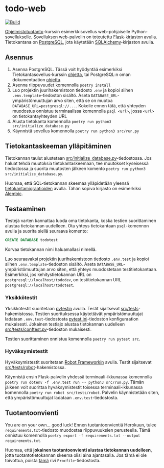 # todo-web

[![Build](https://github.com/ohjelmistotuotanto-hy/todo-web/actions/workflows/build.yml/badge.svg)](https://github.com/ohjelmistotuotanto-hy/todo-web/actions/workflows/build.yml)

[Ohjelmistotuotanto](https://ohjelmistotuotanto-hy.github.io/)-kurssin esimerkkisovellus web-pohjaiselle Python-sovellukselle. Sovelluksen web-palvelin on toteutettu [Flask](https://flask.palletsprojects.com/en/2.0.x/)-kirjaston avulla. Tietokantana on [PostgreSQL](https://www.postgresql.org/), jota käytetään [SQLAlchemy](https://flask-sqlalchemy.palletsprojects.com/en/2.x/)-kirjaston avulla.

## Asennus

1. Asenna PostgreSQL. Tässä voit hyödyntää esimerkiksi Tietokantasovellus-kurssin [ohjetta](https://hy-tsoha.github.io/materiaali/osa-2/#tietokannan-k%C3%A4ytt%C3%A4minen), tai PostgreSQL:n oman dokumentaation [ohjetta](https://www.postgresql.org/download/).
1. Asenna riippuvuudet komennolla `poetry install`
1. Luo projektin juurihakemistoon tiedosto `.env` ja kopioi siihen `.env.template`-tiedoston sisältö. Aseta `DATABASE_URL`-ympäristömuuttujan arvo siten, että se on muotoa `DATABASE_URL=postgresql://...`. Kokeile ennen tätä, että yhteyden muodostus onnistuu terminaalissa komennolla `psql <url>`, jossa `<url>` on tietokantayhteyden URL
1. Alusta tietokanta komennolla `poetry run python3 src/initialize_database.py`
1. Käynnistä sovellus komennolla `poetry run python3 src/run.py`

## Tietokantaskeeman ylläpitäminen

Tietokannan taulut alustetaan [src/initialize_database.py](src/initialize_database.py)-tiedostossa. Jos haluat tehdä muutoksia tietokantaskeemaan, tee muutokset kyseisessä tiedostossa ja suorita muutosten jälkeen komento `poetry run python3 src/initialize_database.py`.

Huomaa, että SQL-tietokannan skeemaa ylläpidetään yleensä [tietokantamigraatioiden](https://en.wikipedia.org/wiki/Schema_migration) avulla. Tähän sopiva kirjasto on esimerkiksi [Alembic](https://alembic.sqlalchemy.org/en/latest/).

## Testaaminen

Testejä varten kannattaa luoda oma tietokanta, koska testien suorittaminen alustaa tietokannan uudelleen. Ota yhteys tietokantaan `psql`-komennon avulla ja suorita siellä seuraava komento:

```sql
CREATE DATABASE todotest
```

Korvaa tietokannan nimi haluamallasi nimellä.

Luo seuraavaksi projektin juurihakemistoon tiedosto `.env.test` ja kopioi siihen `.env.template`-tiedoston sisältö. Aseta `DATABASE_URL`-ympäristömuuttujan arvo siten, että yhteys muodostetaan testitietokantaan. Esimerkiksi, jos kehitystietokannan URL on `postgresql://localhost/tododev`, on testitietokannan URL `postgresql://localhost/todotest`.

### Yksikkötestit

Yksikkötestit suoritetaan [pytestin](https://docs.pytest.org/) avulla. Testit sijaitsevat [src/tests](src/tests)-hakemistossa. Testien suorituksessa käytettävät ympäristömuuttujat ladataan `.env.test`-tiedostosta [pytest.ini](pytest.ini)-tiedoston konfiguraation mukaisesti. Jokainen testiajo alustaa tietokannan uudelleen [src/tests/conftest.py](src/tests/conftest.py)-tiedoston mukaisesti.

Testien suorittaminen onnistuu komennolla `poetry run pytest src`.

### Hyväksymistestit

Hyväksymistestit suoritetaan [Robot Frameworkin](https://robotframework.org/) avulla. Testit sijaitsevat [src/tests/robot](src/tests/robot)-hakemistossa.

Käynnistä ensin Flask-palvelin yhdessä terminaali-ikkunassa komennolla `poetry run dotenv -f .env.test run -- python3 src/run.py`. Tämän jälkeen voit suorittaa hyväksymistestit toisessa terminaali-ikkunassa komennolla `poetry run robot src/tests/robot`. Palvelin käynnistetään siten, että ympäristömuuttujat ladataan `.env.test`-tiedostosta.

## Tuotantoonvienti

You are on your own... good luck!
Ennen tuotantoonvientiä Herokuun, tulee `requirements.txt`-tiedosto muodostaa riippuvuuksien perusteella. Tämä onnistuu komennolla `poetry export -f requirements.txt --output requirements.txt`.

Huomaa, että **jokainen tuotantoonvienti alustaa tietokannan uudelleen**, jotta tuotantotietokannan skeema olisi aina ajantasalla. Jos tämä ei ole toivottua, poista [tämä](Procfile#L1) rivi `Procfile`-tiedostosta.
